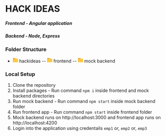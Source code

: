 # HACK IDEAS
##### Frontend - Angular application
##### Backend - Node, Express

### Folder Structure
- ![folder](/images/folder.png) hackideas
-- ![folder](/images/folder.png) frontend
-- ![folder](/images/folder.png) mock backend

### Local Setup
1. Clone the repository
2. Install packages - Run command `npm i` inside frontend and mock backend directories
3. Run mock backend - Run command `npm start` inside mock backend folder
4. Run frontend app - Run command `npm start` inside frontend folder
5. Mock backend runs on http://localhost:3000 and frontend app runs on http://localhost:4200
6. Login into the application using credentails `emp1` or, `emp2` or, `emp3`

